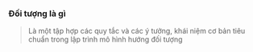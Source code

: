 ### Đối tượng là gì
>Là một tập hợp các quy tắc và các ý tưởng, khái niệm cơ bản tiêu chuẩn trong lập trình mô hình hướng đối tượng